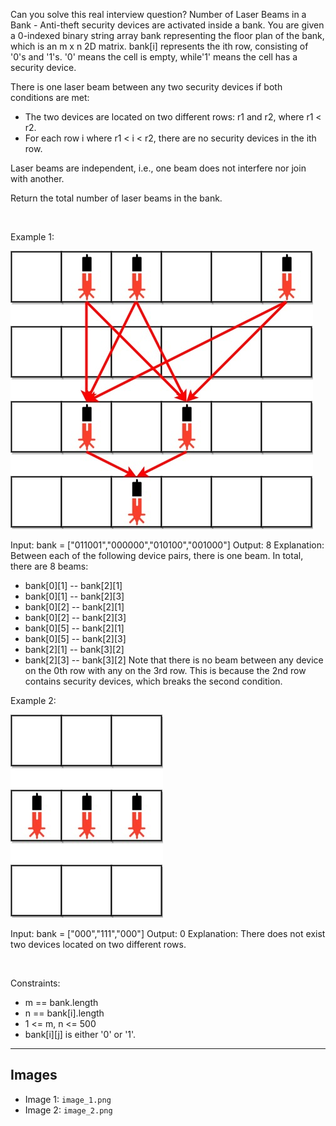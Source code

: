Can you solve this real interview question? Number of Laser Beams in a Bank - Anti-theft security devices are activated inside a bank. You are given a 0-indexed binary string array bank representing the floor plan of the bank, which is an m x n 2D matrix. bank[i] represents the ith row, consisting of '0's and '1's. '0' means the cell is empty, while'1' means the cell has a security device.

There is one laser beam between any two security devices if both conditions are met:

 * The two devices are located on two different rows: r1 and r2, where r1 < r2.
 * For each row i where r1 < i < r2, there are no security devices in the ith row.

Laser beams are independent, i.e., one beam does not interfere nor join with another.

Return the total number of laser beams in the bank.

 

Example 1:

![Example 1](./image_1.png)


Input: bank = ["011001","000000","010100","001000"]
Output: 8
Explanation: Between each of the following device pairs, there is one beam. In total, there are 8 beams:
 * bank[0][1] -- bank[2][1]
 * bank[0][1] -- bank[2][3]
 * bank[0][2] -- bank[2][1]
 * bank[0][2] -- bank[2][3]
 * bank[0][5] -- bank[2][1]
 * bank[0][5] -- bank[2][3]
 * bank[2][1] -- bank[3][2]
 * bank[2][3] -- bank[3][2]
Note that there is no beam between any device on the 0th row with any on the 3rd row.
This is because the 2nd row contains security devices, which breaks the second condition.


Example 2:

![Example 2](./image_2.png)


Input: bank = ["000","111","000"]
Output: 0
Explanation: There does not exist two devices located on two different rows.


 

Constraints:

 * m == bank.length
 * n == bank[i].length
 * 1 <= m, n <= 500
 * bank[i][j] is either '0' or '1'.

---

## Images

- Image 1: `image_1.png`
- Image 2: `image_2.png`
